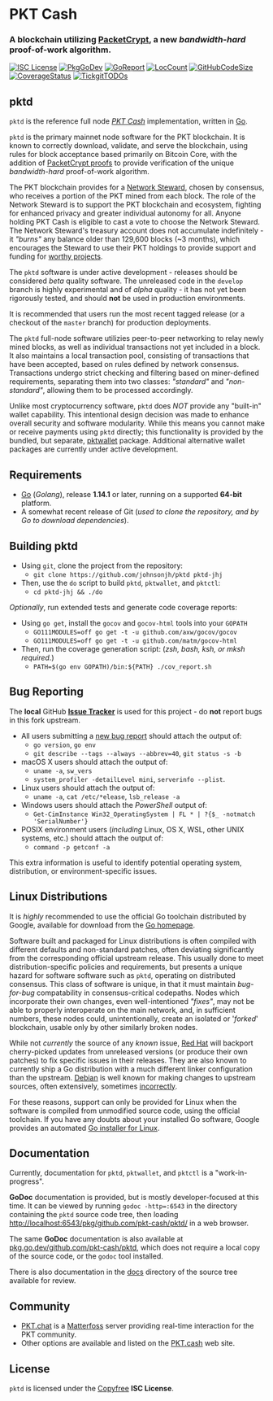 # PKT Cash

### A blockchain utilizing [PacketCrypt]((https://pkt.cash/PacketCrypt-2020-09-04.pdf)), a new *bandwidth-hard* proof-of-work algorithm.

 [![ISC License](http://img.shields.io/badge/license-ISC-blue.svg)](http://Copyfree.org)
 [![PkgGoDev](https://pkg.go.dev/badge/github.com/pkt-cash/pktd)](https://pkg.go.dev/github.com/pkt-cash/pktd)
 [![GoReport](https://goreportcard.com/badge/github.com/johnsonjh/pktd)](https://goreportcard.com/report/github.com/johnsonjh/pktd)
 [![LocCount](https://img.shields.io/tokei/lines/github/johnsonjh/pktd.svg)](https://github.com/XAMPPRocky/tokei)
 [![GitHubCodeSize](https://img.shields.io/github/languages/code-size/johnsonjh/pktd.svg)](https://github.com/johnsonjh/pktd)
 [![CoverageStatus](https://coveralls.io/repos/johnsonjh/pktd/badge.svg?branch=develop)](https://coveralls.io/johnsonjh/pktd?branch=develop)
 [![TickgitTODOs](https://img.shields.io/endpoint?url=https://api.tickgit.com/badge?repo=github.com/pkt-cash/pktd)](https://www.tickgit.com/browse?repo=github.com/pkt-cash/pktd)


## pktd

`pktd` is the reference full node [*PKT Cash*](https://pkt.cash/)
implementation, written in [Go](https://go.dev/).

`pktd` is the primary mainnet node software for the PKT blockchain. It is
known to correctly download, validate, and serve the blockchain, using rules for
block acceptance based primarily on Bitcoin Core, with the addition of
[PacketCrypt proofs](https://pkt.cash/PacketCrypt-2020-09-04.pdf) to provide
verification of the unique *bandwidth-hard* proof-of-work algorithm.

The PKT blockchain provides for a [Network Steward](https://pkt.cash/network-steward/),
chosen by consensus, who receives a portion of the PKT mined from each block.
The role of the Network Steward is to support the PKT blockchain and ecosystem,
fighting for enhanced privacy and greater individual autonomy for all. Anyone
holding PKT Cash is eligible to cast a vote to choose the Network Steward. The
Network Steward's treasury account does not accumulate indefinitely - it *"burns"*
any balance older than 129,600 blocks (~3 months), which encourages the Steward to
use their PKT holdings to provide support and funding for [worthy projects](https://github.com/pkt-cash/ns-projects).

The `pktd` software is under active development - releases should be considered
*beta* quality software. The unreleased code in the `develop` branch is highly
experimental and of *alpha* quality - it has not yet been rigorously tested,
and should **not** be used in production environments.

It is recommended that users run the most recent tagged release (or a
checkout of the `master` branch) for production deployments.

The `pktd` full-node software utilizies peer-to-peer networking to relay newly
mined blocks, as well as individual transactions not yet included in a block.
It also maintains a local transaction pool, consisting of transactions that
have been accepted, based on rules defined by network consensus. Transactions
undergo strict checking and filtering based on miner-defined requirements,
separating them into two classes: *"standard"* and *"non-standard"*, allowing
them to be processed accordingly.

Unlike most cryptocurrency software, `pktd` does *NOT* provide any "built-in"
wallet capability. This intentional design decision was made to enhance overall
security and software modularity. While this means you cannot make or receive
payments using `pktd` directly; this functionality is provided by the bundled,
but separate, [pktwallet](https://github.com/johnsonjh/pktd/pktwallet) package.
Additional alternative wallet packages are currently under active development.


## Requirements

* [Go](http://golang.org) (*Golang*), release **1.14.1** or later, running on a supported **64-bit** platform.
* A somewhat recent release of Git (*used to clone the repository, and by Go to download dependencies*).


## Building pktd

* Using `git`, clone the project from the repository:
   * `git clone https://github.com/johnsonjh/pktd pktd-jhj`
* Then, use the `do` script to build `pktd`, `pktwallet`, and `pktctl`:
   * `cd pktd-jhj && ./do`

*Optionally*, run extended tests and generate code coverage reports:
* Using `go get`, install the `gocov` and `gocov-html` tools into your `GOPATH`
   * `GO111MODULES=off go get -t -u github.com/axw/gocov/gocov`
   * `GO111MODULES=off go get -t -u github.com/matm/gocov-html`
* Then, run the coverage generation script: (*zsh, bash, ksh, or mksh required*.)
   * `PATH=$(go env GOPATH)/bin:${PATH} ./cov_report.sh`


## Bug Reporting

The **local** GitHub [**Issue Tracker**](https://github.com/johnsonjh/pktd/issues) is used for this project - do **not** report bugs in this fork upstream.

  * All users submitting a [new bug report](https://github.com/johnonjh/pktd/issues/new/choose) should attach the output of:
     * `go version`, `go env`
     * `git describe --tags --always --abbrev=40`, `git status -s -b`
  * macOS X users should attach the output of:
     * `uname -a`, `sw_vers`
     * `system_profiler -detailLevel mini`, `serverinfo --plist`.
  * Linux users should attach the output of:
     * `uname -a`, `cat /etc/*elease`, `lsb_release -a`
  * Windows users should attach the *PowerShell* output of:
     * `Get-CimInstance Win32_OperatingSystem | FL * | ?{$_ -notmatch 'SerialNumber'}`
  * POSIX environment users (*including* Linux, OS X, WSL, other UNIX systems, etc.) should attach the output of:
     * `command -p getconf -a`

This extra information is useful to identify potential operating system, distribution, or environment-specific issues.


## Linux Distributions

It is *highly* recommended to use the official Go toolchain distributed
by Google, available for download from the [Go homepage](https://golang.org/dl).

Software built and packaged for Linux distributions is often compiled with
different defaults and non-standard patches, often deviating significantly
from the corresponding official upstream release. This usually done to meet
distribution-specific policies and requirements, but presents a unique hazard
for software software such as `pktd`, operating on distributed consensus. This
class of software is unique, in that it must maintain *bug-for-bug* compatability
in consensus-critical codepaths. Nodes which incorporate their own changes, even
well-intentioned *"fixes"*, may not be able to properly interoperate on the main
network, and, in sufficient numbers, these nodes could, unintentionally, create an
isolated or '*forked*' blockchain, usable only by other similarly broken nodes.

While not *currently* the source of any *known* issue, [Red Hat](https://bugzilla.redhat.com/buglist.cgi?bug_status=NEW&bug_status=ASSIGNED&bug_status=ON_QA&component=golang)
will backport cherry-picked updates from unreleased versions (or produce their
own patches) to fix specific issues in their releases. They are also
known to currently ship a Go distribution with a much different linker
configuration than the upstream. [Debian](https://tracker.debian.org/pkg/golang-defaults)
is well known for making changes to upstream sources, often extensively,
sometimes [incorrectly](https://www.zdnet.com/article/debian-and-ubuntu-openssl-generates-useless-crypto-keys/).

For these reasons, support can only be provided for Linux when the software is
compiled from unmodified source code, using the official toolchain. If you have
any doubts about your installed Go software, Google provides an automated
[Go installer for Linux](https://storage.googleapis.com/golang/getgo/installer_linux).


## Documentation

Currently, documentation for `pktd`, `pktwallet`, and `pktctl` is a "work-in-progress".

**GoDoc** documentation is provided, but is mostly developer-focused at this time.
It can be viewed by running `godoc -http=:6543` in the directory containing the
`pktd` source code tree, then loading
[http://localhost:6543/pkg/github.com/pkt-cash/pktd/](http://localhost:6543/pkg/github.com/pkt-cash/pktd/)
in a web browser.

The same **GoDoc** documentation is also available at
[pkg.go.dev/github.com/pkt-cash/pktd](https://pkg.go.dev/github.com/pkt-cash/pktd),
which does not require a local copy of the source code, or the `godoc` tool installed.

There is also documentation in the [docs](https://github.com/johnsonjh/pktd/tree/develop/docs)
directory of the source tree available for review.


## Community

* [PKT.chat](https://pkt.chat) is a [Matterfoss](https://github.com/cjdelisle/Matterfoss) server providing real-time interaction for the PKT community.
* Other options are available and listed on the [PKT.cash](https://pkt.cash/community/) web site.


## License

`pktd` is licensed under the [Copyfree](http://Copyfree.org) **ISC License**.
